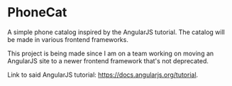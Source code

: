 # PhoneCat

A simple phone catalog inspired by the AngularJS tutorial. The catalog will be made in various frontend frameworks.

This project is being made since I am on a team working on moving an AngularJS site to a newer frontend framework that's not deprecated.

Link to said AngularJS tutorial: https://docs.angularjs.org/tutorial.
